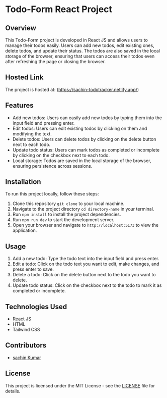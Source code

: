 # Todo-Form React Project

## Overview
This Todo-Form project is developed in React JS and allows users to manage their todos easily. Users can add new todos, edit existing ones, delete todos, and update their status.
The todos are also saved in the local storage of the browser, ensuring that users can access their todos even after refreshing the page or closing the browser.


## Hosted Link
The project is hosted at: (https://sachin-todotracker.netlify.app/)


## Features
- Add new todos: Users can easily add new todos by typing them into the input field and pressing enter.
- Edit todos: Users can edit existing todos by clicking on them and modifying the text.
- Delete todos: Users can delete todos by clicking on the delete button next to each todo.
- Update todo status: Users can mark todos as completed or incomplete by clicking on the checkbox next to each todo.
- Local storage: Todos are saved in the local storage of the browser, ensuring persistence across sessions.

## Installation
To run this project locally, follow these steps:

1. Clone this repository `git clone` to your local machine.
2. Navigate to the project directory `cd directory-name` in your terminal.
3. Run `npm install` to install the project dependencies.
4. Run `npm run dev` to start the development server.
5. Open your browser and navigate to `http://localhost:5173` to view the application.

## Usage
1. Add a new todo: Type the todo text into the input field and press enter.
2. Edit a todo: Click on the todo text you want to edit, make changes, and press enter to save.
3. Delete a todo: Click on the delete button next to the todo you want to delete.
4. Update todo status: Click on the checkbox next to the todo to mark it as completed or incomplete.

## Technologies Used
- React JS
- HTML
- Tailwind CSS

## Contributors
- [sachin Kumar](https://github.com/SachinSawariya)

## License
This project is licensed under the MIT License - see the [LICENSE](LICENSE) file for details.
